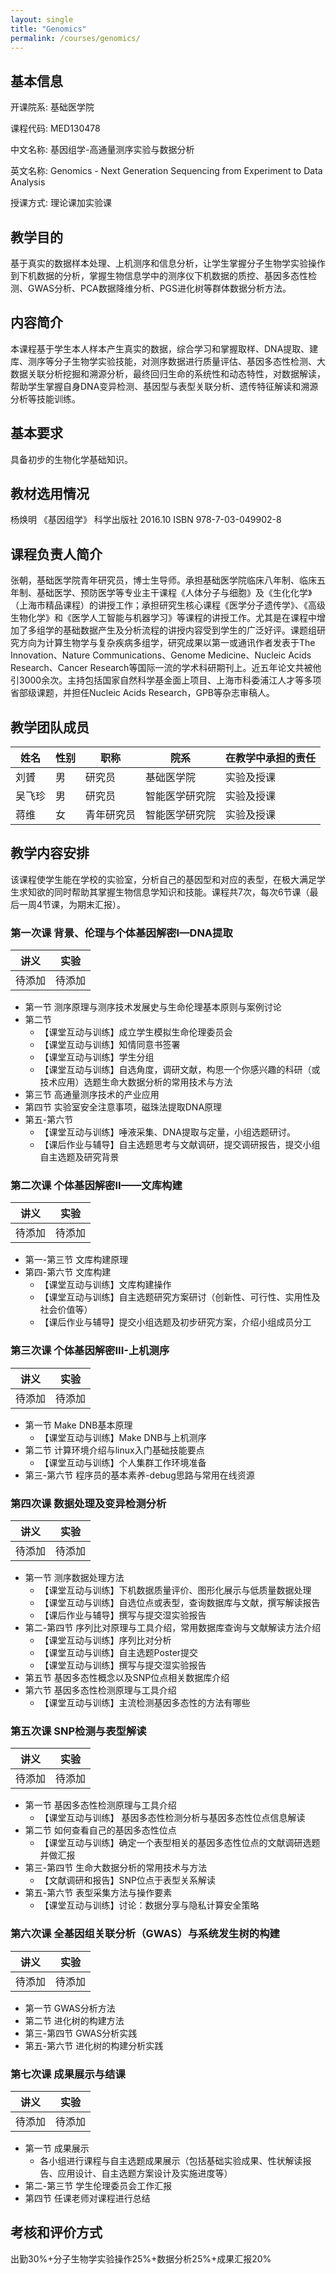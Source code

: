 ```yaml
---
layout: single
title: "Genomics"
permalink: /courses/genomics/
---
```


## 基本信息

开课院系: 基础医学院

课程代码: MED130478

中文名称: 基因组学-高通量测序实验与数据分析

英文名称: Genomics - Next Generation Sequencing from Experiment to Data Analysis

授课方式: 理论课加实验课

## 教学目的

基于真实的数据样本处理、上机测序和信息分析，让学生掌握分子生物学实验操作到下机数据的分析，掌握生物信息学中的测序仪下机数据的质控、基因多态性检测、GWAS分析、PCA数据降维分析、PGS进化树等群体数据分析方法。

## 内容简介

本课程基于学生本人样本产生真实的数据，综合学习和掌握取样、DNA提取、建库、测序等分子生物学实验技能，对测序数据进行质量评估、基因多态性检测、大数据关联分析挖掘和溯源分析，最终回归生命的系统性和动态特性，对数据解读，帮助学生掌握自身DNA变异检测、基因型与表型关联分析、遗传特征解读和溯源分析等技能训练。

## 基本要求

具备初步的生物化学基础知识。

## 教材选用情况

杨焕明 《基因组学》 科学出版社 2016.10 ISBN 978-7-03-049902-8

## 课程负责人简介

张朝，基础医学院青年研究员，博士生导师。承担基础医学院临床八年制、临床五年制、基础医学、预防医学等专业主干课程《人体分子与细胞》及《生化化学》（上海市精品课程）的讲授工作；承担研究生核心课程《医学分子遗传学》、《高级生物化学》和《医学人工智能与机器学习》等课程的讲授工作。尤其是在课程中增加了多组学的基础数据产生及分析流程的讲授内容受到学生的广泛好评。课题组研究方向为计算生物学与复杂疾病多组学，研究成果以第一或通讯作者发表于The Innovation、Nature Communications、Genome Medicine、Nucleic Acids Research、Cancer Research等国际一流的学术科研期刊上。近五年论文共被他引3000余次。主持包括国家自然科学基金面上项目、上海市科委浦江人才等多项省部级课题，并担任Nucleic Acids Research，GPB等杂志审稿人。

## 教学团队成员

| 姓名 | 性别 | 职称 | 院系 | 在教学中承担的责任 |
| --- | --- | ----- | -------- | ----------- |
| 刘贇 | 男 | 研究员 | 基础医学院 | 实验及授课 |
| 吴飞珍 | 男 | 研究员 | 智能医学研究院 | 实验及授课 |
| 蒋维 | 女 | 青年研究员 | 智能医学研究院 | 实验及授课 |

## 教学内容安排

该课程使学生能在学校的实验室，分析自己的基因型和对应的表型，在极大满足学生求知欲的同时帮助其掌握生物信息学知识和技能。课程共7次，每次6节课（最后一周4节课，为期末汇报）。

### 第一次课 背景、伦理与个体基因解密I—DNA提取

| 讲义 | 实验 | 
| ------ | ------ |
| 待添加 | 待添加 | 

- 第一节 测序原理与测序技术发展史与生命伦理基本原则与案例讨论
- 第二节
  - 【课堂互动与训练】成立学生模拟生命伦理委员会
  - 【课堂互动与训练】知情同意书签署
  - 【课堂互动与训练】学生分组
  - 【课堂互动与训练】自选角度，调研文献，构思一个你感兴趣的科研（或技术应用）选题生命大数据分析的常用技术与方法
- 第三节 高通量测序技术的产业应用
- 第四节 实验室安全注意事项，磁珠法提取DNA原理
- 第五-第六节
  - 【课堂互动与训练】唾液采集、DNA提取与定量，小组选题研讨。
  - 【课后作业与辅导】自主选题思考与文献调研，提交调研报告，提交小组自主选题及研究背景

### 第二次课 个体基因解密II——文库构建

| 讲义 | 实验 | 
| ------ | ------ |
| 待添加 | 待添加 | 

- 第一-第三节 文库构建原理
- 第四-第六节 文库构建
  - 【课堂互动与训练】文库构建操作
  - 【课堂互动与训练】自主选题研究方案研讨（创新性、可行性、实用性及社会价值等）
  - 【课后作业与辅导】提交小组选题及初步研究方案，介绍小组成员分工

### 第三次课 个体基因解密III-上机测序

| 讲义 | 实验 | 
| ------ | ------ |
| 待添加 | 待添加 | 

- 第一节 Make DNB基本原理
  - 【课堂互动与训练】Make DNB与上机测序
- 第二节 计算环境介绍与linux入门基础技能要点
  - 【课堂互动与训练】个人集群工作环境准备
- 第三-第六节 程序员的基本素养-debug思路与常用在线资源

### 第四次课 数据处理及变异检测分析

| 讲义 | 实验 | 
| ------ | ------ |
| 待添加 | 待添加 | 

- 第一节 测序数据处理方法
  - 【课堂互动与训练】下机数据质量评价、图形化展示与低质量数据处理
  - 【课堂互动与训练】自选位点或表型，查询数据库与文献，撰写解读报告
  - 【课后作业与辅导】撰写与提交湿实验报告
- 第二-第四节 序列比对原理与工具介绍，常用数据库查询与文献解读方法介绍
  - 【课堂互动与训练】序列比对分析
  - 【课堂互动与训练】自主选题Poster提交
  - 【课堂互动与训练】撰写与提交湿实验报告
- 第五节 基因多态性概念以及SNP位点相关数据库介绍
- 第六节 基因多态性检测原理与工具介绍
  - 【课堂互动与训练】主流检测基因多态性的方法有哪些

### 第五次课 SNP检测与表型解读

| 讲义 | 实验 | 
| ------ | ------ |
| 待添加 | 待添加 | 

- 第一节 基因多态性检测原理与工具介绍
  - 【课堂互动与训练】 基因多态性检测分析与基因多态性位点信息解读
- 第二节 如何查看自己的基因多态性位点
  - 【课堂互动与训练】确定一个表型相关的基因多态性位点的文献调研选题并做汇报
- 第三-第四节 生命大数据分析的常用技术与方法
  - 【文献调研和报告】SNP位点于表型关系解读
- 第五-第六节 表型采集方法与操作要素
  - 【课堂互动与训练】讨论：数据分享与隐私计算安全策略

### 第六次课 全基因组关联分析（GWAS）与系统发生树的构建

| 讲义 | 实验 | 
| ------ | ------ |
| 待添加 | 待添加 | 

- 第一节 GWAS分析方法
- 第二节 进化树的构建方法
- 第三-第四节 GWAS分析实践
- 第五-第六节 进化树的构建分析实践

### 第七次课 成果展示与结课

| 讲义 | 实验 | 
| ------ | ------ |
| 待添加 | 待添加 | 

- 第一节 成果展示
  - 各小组进行课程与自主选题成果展示（包括基础实验成果、性状解读报告、应用设计、自主选题方案设计及实施进度等）
- 第二-第三节 学生伦理委员会工作汇报
- 第四节 任课老师对课程进行总结

## 考核和评价方式

出勤30%+分子生物学实验操作25%+数据分析25%+成果汇报20%

